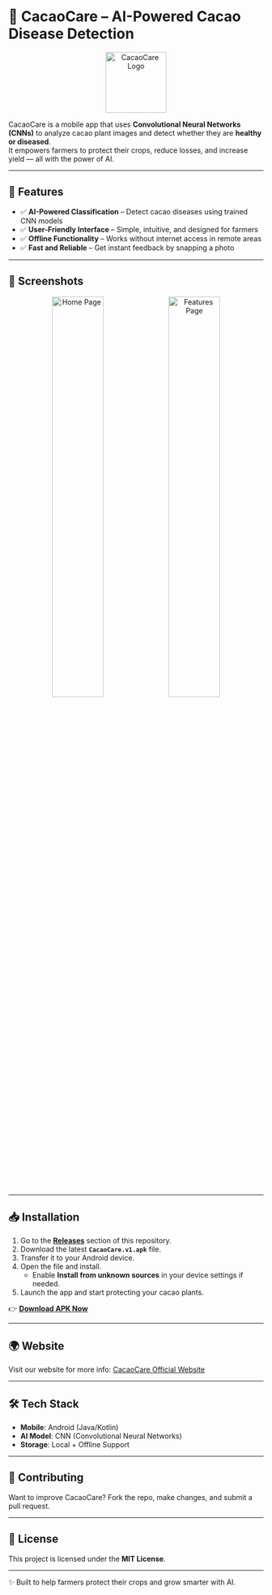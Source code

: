 # 🌱 CacaoCare – AI-Powered Cacao Disease Detection  

<p align="center">
  <img src="https://imgur.com/la1KhXW" alt="CacaoCare Logo" width="120"/>
</p>  

CacaoCare is a mobile app that uses **Convolutional Neural Networks (CNNs)** to analyze cacao plant images and detect whether they are **healthy or diseased**.  
It empowers farmers to protect their crops, reduce losses, and increase yield — all with the power of AI.  

---

## 🚀 Features  
- ✅ **AI-Powered Classification** – Detect cacao diseases using trained CNN models  
- ✅ **User-Friendly Interface** – Simple, intuitive, and designed for farmers  
- ✅ **Offline Functionality** – Works without internet access in remote areas  
- ✅ **Fast and Reliable** – Get instant feedback by snapping a photo  

---

## 📱 Screenshots  

<p align="center">
  <img src="https://imgur.com/MAZLhSr" alt="Home Page" width="45%"/>  
  <img src="https://imgur.com/v1uIHIC" alt="Features Page" width="45%"/>  
</p>  

---

## 📥 Installation  

1. Go to the **[Releases](../../releases)** section of this repository.  
2. Download the latest **`CacaoCare.v1.apk`** file.  
3. Transfer it to your Android device.  
4. Open the file and install.  
   - Enable **Install from unknown sources** in your device settings if needed.  
5. Launch the app and start protecting your cacao plants.  

👉 [**Download APK Now**](../../releases)  

---

## 🌍 Website  
Visit our website for more info: [CacaoCare Official Website](https://cacao-care.nuxt.dev/)  

---

## 🛠️ Tech Stack  
- **Mobile**: Android (Java/Kotlin)  
- **AI Model**: CNN (Convolutional Neural Networks)  
- **Storage**: Local + Offline Support  

---

## 🤝 Contributing  
Want to improve CacaoCare? Fork the repo, make changes, and submit a pull request.  

---

## 📜 License  
This project is licensed under the **MIT License**.  

---

✨ Built to help farmers protect their crops and grow smarter with AI.  
